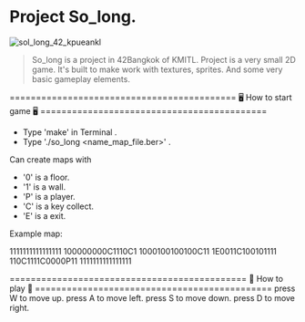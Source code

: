 # Project So_long.

![sol_long_42_kpueankl](https://github.com/user-attachments/assets/5bf03460-bc28-4102-8a8e-4ae9696f26da)

> So_long is a project in 42Bangkok of KMITL.
Project is a very small 2D game. It's built to make work with textures, sprites. And some very basic gameplay elements.

=========================================== 🖥 How to start game 🖥 ===========================================
- Type 'make' in Terminal .
- Type './so_long <name_map_file.ber>' .

Can create maps with
- '0' is a floor.
- '1' is a wall.
- 'P' is a player.
- 'C' is a key collect.
- 'E' is a exit.

Example map:

1111111111111111
100000000C1110C1
1000100100100C11
1E0011C100101111
110C1111C0000P11
1111111111111111

============================================= 👾 How to play 👾 =============================================
press W to move up.
press A to move left.
press S to move down.
press D to move right.
